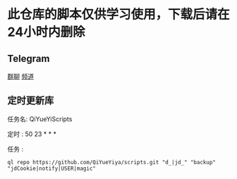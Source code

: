 # 此仓库的脚本仅供学习使用，下载后请在24小时内删除

## Telegram
[群聊](https://t.me/qiyueyigroup)  [频道](https://t.me/qiyueyichat) 

## 定时更新库
任务名:   QiYueYiScripts

定时 :    50 23 * * *

任务 :
```
ql repo https://github.com/QiYueYiya/scripts.git "d_|jd_" "backup" "jdCookie|notify|USER|magic"
```
